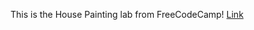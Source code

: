 This is the House Painting lab from FreeCodeCamp!
[Link](https://lykaiio.github.io/fcc-housepainting)
